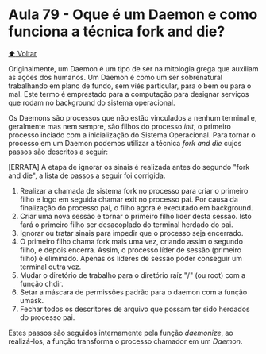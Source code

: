 # Aula 79 - Oque é um Daemon e como funciona a técnica fork and die?

[:arrow_up: Voltar](https://github.com/Geofisicando/C-orientado-a-testes#%C3%ADndice)

Originalmente, um Daemon é um tipo de ser na mitologia grega que auxiliam as ações dos humanos.
Um Daemon é como um ser sobrenatural trabalhando em plano de fundo, sem viés particular, para o bem ou para o mal.
Este termo é emprestado para a computação para designar serviços que rodam no background do sistema operacional.

Os Daemons são processos que não estão vinculados a nenhum terminal e, geralmente mas nem sempre, são filhos do processo _init_, o primeiro processo
inciado com a inicialização do Sistema Operacional. Para tornar o processo em um Daemon podemos utilizar a técnica _fork and die_ cujos passos são descritos
a seguir:

[ERRATA] A etapa de ignorar os sinais é realizada antes do segundo "fork and die", a lista de passos a seguir foi corrigida.

1.  Realizar a chamada de sistema fork no processo para criar o primeiro filho e logo em seguida chamar exit no processo pai. Por causa da finalização do processo pai, o filho agora é executado em background.
2.  Criar uma nova sessão e tornar o primeiro filho líder desta sessão. Isto fará o primeiro filho ser desacoplado do terminal herdado do pai.
3.  Ignorar ou tratar sinais para impedir que o processo seja encerrado.
4.  O primeiro filho chama fork mais uma vez, criando assim o segundo filho, e depois encerra. Assim, o processo líder de sessão (primeiro filho) é eliminado. Apenas os líderes de sessão poder conseguir um terminal outra vez.
5.  Mudar o diretório de trabalho para o diretório raíz "/" (ou root) com a função chdir.
6.  Setar a máscara de permissões padrão para o daemon com a função umask.
7.  Fechar todos os descritores de arquivo que possam ter sido herdados do processo pai.

Estes passos são seguidos internamente pela função _daemonize_, ao realizá-los, a função transforma o processo chamador em um _Daemon_.

